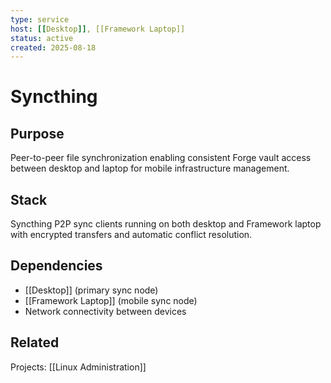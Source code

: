 ```yaml
---
type: service
host: [[Desktop]], [[Framework Laptop]]
status: active
created: 2025-08-18
---
```


# Syncthing

## Purpose
Peer-to-peer file synchronization enabling consistent Forge vault access between desktop and laptop for mobile infrastructure management.

## Stack
Syncthing P2P sync clients running on both desktop and Framework laptop with encrypted transfers and automatic conflict resolution.

## Dependencies
- [[Desktop]] (primary sync node)
- [[Framework Laptop]] (mobile sync node)
- Network connectivity between devices

## Related
Projects: [[Linux Administration]]